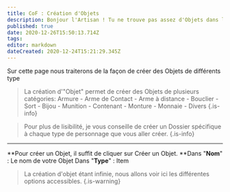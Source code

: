 ```yaml
---
title: CoF : Création d'Objets
description: Bonjour l'Artisan ! Tu ne trouve pas assez d'Objets dans la boutique ? Et bien créons-en ensemble
published: true
date: 2020-12-26T15:50:13.714Z
tags: 
editor: markdown
dateCreated: 2020-12-24T15:21:29.345Z
---
```


Sur cette page nous traiterons de la façon de créer des Objets de différents type

> La création d'"Objet" permet de créer des Objets de plusieurs catégories: 
Armure - Arme de Contact - Arme à distance - Bouclier - Sort - Bijou - Munition - Contenant - Monture - Monnaie - Divers
{.is-info}

> Pour plus de lisibilité, je vous conseille de créer un Dossier spécifique à chaque type de personnage que vous aller créer.
{.is-info}
---

**Pour créer un Objet, il suffit de cliquer sur Créer un Objet.
**Dans "**Nom**" : Le nom de votre Objet
Dans "**Type**" : Item


> La création d'objet étant infinie, nous allons voir ici les différentes options accessibles.
{.is-warning}

